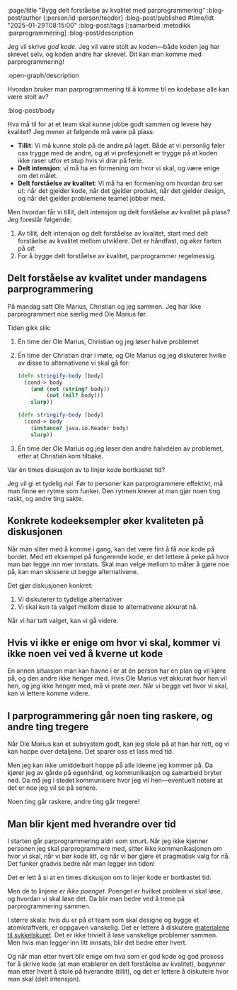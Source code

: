 :page/title "Bygg delt forståelse av kvalitet med parprogrammering"
:blog-post/author {:person/id :person/teodor}
:blog-post/published #time/ldt "2025-01-29T08:15:00"
:blog-post/tags [:samarbeid :metodikk :parprogrammering]
:blog-post/description

Jeg vil skrive _god kode_.
Jeg vil være stolt av koden—både koden jeg har skrevet selv, og koden andre har skrevet.
Dit kan man komme med parprogrammering!

:open-graph/description

Hvordan bruker man parprogrammering til å komme til en kodebase alle kan være stolt av?

:blog-post/body

Hva må til for at et team skal kunne jobbe godt sammen og levere høy kvalitet?
Jeg mener at følgende må være på plass:

- **Tillit**: Vi må kunne stole på de andre på laget.
  Både at vi personlig føler oss trygge med de andre, og at vi profesjonelt er trygge på at koden ikke raser utfor et stup hvis vi drar på ferie.
- **Delt intensjon**: vi må ha en formening om hvor vi skal, og være enige om det målet.
- **Delt forståelse av kvalitet**: Vi må ha en formening om hvordan _bra_ ser ut: når det gjelder kode, når det gjelder produkt, når det gjelder design, og når det gjelder problemene teamet jobber med.

Men hvordan får vi tillit, delt intensjon og delt forståelse av kvalitet på plass?
Jeg foreslår følgende:

1. Av tillit, delt intensjon og delt forståelse av kvalitet, start med delt forståelse av kvalitet mellom utviklere.
   Det er håndfast, og øker farten på _alt_.
2. For å bygge delt forståelse av kvalitet, parprogrammer regelmessig.

## Delt forståelse av kvalitet under mandagens parprogrammering

På mandag satt Ole Marius, Christian og jeg sammen.
Jeg har ikke parprogrammert noe særlig med Ole Marius før.

Tiden gikk slik:

1. Én time der Ole Marius, Christian og jeg løser halve problemet

2. Én time der Christian drar i møte, og Ole Marius og jeg diskuterer hvilke av disse to alternativene vi skal gå for:

    ```clojure
    (defn stringify-body [body]
      (cond-> body
        (and (not (string? body))
             (not (nil? body)))
        slurp))
    
    (defn stringify-body [body]
      (cond-> body
        (instance? java.io.Reader body)
        slurp))
    ```

3. Én time der Ole Marius og jeg løser den andre halvdelen av problemet, etter at Christian kom tilbake.

Var én times diskusjon av to linjer kode bortkastet tid?

Jeg vil gi et tydelig _nei_.
Før to personer kan parprogrammere effektivt, må man finne en rytme som funker.
Den rytmen krever at man gjør noen ting raskt, og andre ting sakte.

## Konkrete kodeeksempler øker kvaliteten på diskusjonen

Når man sliter med å komme i gang, kan det være fint å få _noe_ kode på bordet.
Med ett eksempel på fungerende kode, er det lettere å peke på hvor man bør legge inn mer innstats.
Skal man velge mellom to måter å gjøre noe på, kan man skissere ut begge alternativene.

Det gjør diskusjonen konkret:

1. Vi diskuterer to tydelige alternativer
2. Vi skal _kun_ ta valget mellom disse to alternativene akkurat nå.

Når vi har tatt valget, kan vi gå videre.

## Hvis vi ikke er enige om hvor vi skal, kommer vi ikke noen vei ved å kverne ut kode

En annen situasjon man kan havne i er at én person har en plan og vil kjøre på, og den andre ikke henger med.
Hvis Ole Marius vet akkurat hvor han vil hen, og jeg ikke henger med, må vi prate _mer_.
Når vi begge vet hvor vi skal, kan vi lettere komme videre.

## I parprogrammering går noen ting raskere, og andre ting tregere

Når Ole Marius kan et subsystem godt, kan jeg stole på at han har rett, og vi kan hoppe over detaljene.
Det sparer oss et lass med tid.

Men jeg kan ikke umiddelbart hoppe på alle ideene jeg kommer på.
Da kjører jeg av gårde på egenhånd, og kommunikasjon og samarbeid bryter ned.
Da må jeg i stedet kommunisere hvor jeg vil hen—eventuelt notere at det er noe jeg vil se på senere.

Noen ting går raskere, andre ting går tregere!

## Man blir kjent med hverandre over tid

I starten går parprogrammering aldri som smurt.
Når jeg ikke kjenner personen jeg skal parprogrammere med, sitter ikke kommunikasjonen om hvor vi skal, når vi bør kode litt, og når vi bør gjøre et pragmatisk valg for nå.
Det funker gradvis bedre når man legger inn tiden!

Det er lett å si at en times diskusjon om to linjer kode er bortkastet tid.

Men de to linjene _er ikke poenget_.
Poenget er hvilket problem vi skal løse, og hvordan vi skal løse det.
Da blir man bedre ved å trene på parprogrammering sammen.

I større skala: hvis du er på et team som skal designe og bygge et atomkraftverk, er oppgaven vanskelig.
Det er lettere å diskutere [materialene til sykkelskuret](https://en.wikipedia.org/wiki/Law_of_triviality).
Det er ikke trivielt å løse vanskelige problemer sammen.
Men hvis man legger inn litt innsats, blir det bedre etter hvert.

Og når man etter hvert blir enige om hva som er god kode og god prosess for å skrive kode (at man etablerer en delt forståelse av kvalitet), begynner man etter hvert å stole på hverandre (tillit), og det er lettere å diskutere hvor man skal (delt intensjon).


